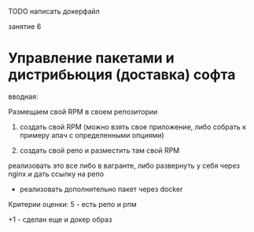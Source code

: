 TODO написать докерфайл

занятие 6

# Управление пакетами и дистрибьюция (доставка) софта

вводная:

Размещаем свой RPM в своем репозитории

1) создать свой RPM (можно взять свое приложение, либо собрать к примеру апач с определенными опциями)

2) создать свой репо и разместить там свой RPM

реализовать это все либо в вагранте, либо развернуть у себя через nginx и дать ссылку на репо 

* реализовать дополнительно пакет через docker

Критерии оценки: 5 - есть репо и рпм

+1 - сделан еще и докер образ
